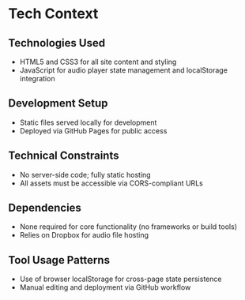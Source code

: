 # Tech Context

## Technologies Used
- HTML5 and CSS3 for all site content and styling
- JavaScript for audio player state management and localStorage integration

## Development Setup
- Static files served locally for development
- Deployed via GitHub Pages for public access

## Technical Constraints
- No server-side code; fully static hosting
- All assets must be accessible via CORS-compliant URLs

## Dependencies
- None required for core functionality (no frameworks or build tools)
- Relies on Dropbox for audio file hosting

## Tool Usage Patterns
- Use of browser localStorage for cross-page state persistence
- Manual editing and deployment via GitHub workflow
